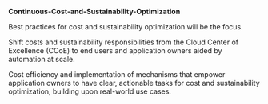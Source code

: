 ****Continuous-Cost-and-Sustainability-Optimization****

Best practices for cost and sustainability optimization will be the focus.

Shift costs and sustainability responsibilities from the Cloud Center of Excellence (CCoE) to end users and application owners aided by automation at scale.

Cost efficiency and implementation of mechanisms that empower application owners to have clear, actionable tasks for cost and sustainability optimization, building upon real-world use cases.
